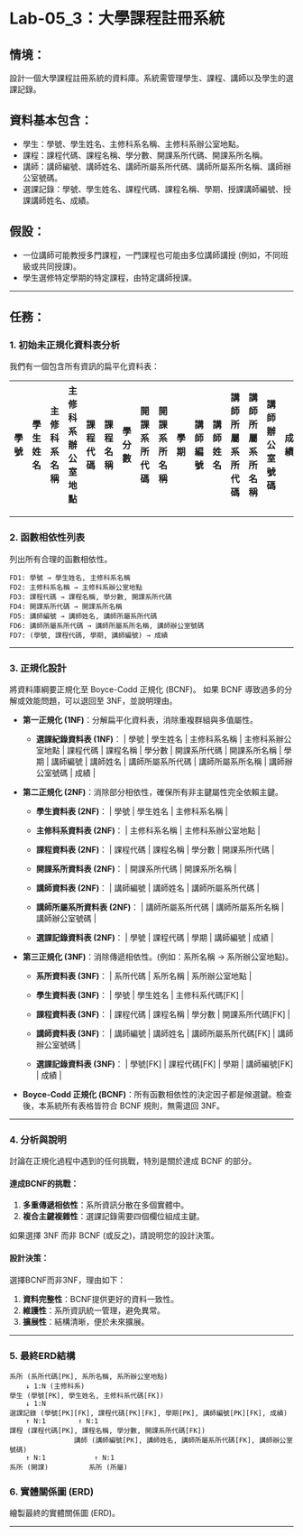 # Lab-05_3：大學課程註冊系統

## 情境：

設計一個大學課程註冊系統的資料庫。系統需管理學生、課程、講師以及學生的選課記錄。

## 資料基本包含：

* 學生：學號、學生姓名、主修科系名稱、主修科系辦公室地點。
* 課程：課程代碼、課程名稱、學分數、開課系所代碼、開課系所名稱。
* 講師：講師編號、講師姓名、講師所屬系所代碼、講師所屬系所名稱、講師辦公室號碼。
* 選課記錄：學號、學生姓名、課程代碼、課程名稱、學期、授課講師編號、授課講師姓名、成績。

## 假設：

* 一位講師可能教授多門課程，一門課程也可能由多位講師講授 (例如，不同班級或共同授課)。
* 學生選修特定學期的特定課程，由特定講師授課。

---

## 任務：

### 1. 初始未正規化資料表分析

我們有一個包含所有資訊的扁平化資料表：

| 學號 | 學生姓名 | 主修科系名稱 | 主修科系辦公室地點 | 課程代碼 | 課程名稱 | 學分數 | 開課系所代碼 | 開課系所名稱 | 學期 | 講師編號 | 講師姓名 | 講師所屬系所代碼 | 講師所屬系所名稱 | 講師辦公室號碼 | 成績 |
| -- | ---- | ------ | --------- | ---- | ---- | --- | ------ | ------ | -- | ---- | ---- | -------- | -------- | ------- | -- |

---

### 2. 函數相依性列表

列出所有合理的函數相依性。

```
FD1: 學號 → 學生姓名, 主修科系名稱
FD2: 主修科系名稱 → 主修科系辦公室地點
FD3: 課程代碼 → 課程名稱, 學分數, 開課系所代碼
FD4: 開課系所代碼 → 開課系所名稱
FD5: 講師編號 → 講師姓名, 講師所屬系所代碼
FD6: 講師所屬系所代碼 → 講師所屬系所名稱, 講師辦公室號碼
FD7: (學號, 課程代碼, 學期, 講師編號) → 成績
```

---

### 3. 正規化設計

將資料庫綱要正規化至 Boyce-Codd 正規化 (BCNF)。
如果 BCNF 導致過多的分解或效能問題，可以退回至 3NF，並說明理由。

* **第一正規化 (1NF)**：分解扁平化資料表，消除重複群組與多值屬性。

  * **選課紀錄資料表 (1NF)**：
    | 學號 | 學生姓名 | 主修科系名稱 | 主修科系辦公室地點 | 課程代碼 | 課程名稱 | 學分數 | 開課系所代碼 | 開課系所名稱 | 學期 | 講師編號 | 講師姓名 | 講師所屬系所代碼 | 講師所屬系所名稱 | 講師辦公室號碼 | 成績 |

* **第二正規化 (2NF)**：消除部分相依性，確保所有非主鍵屬性完全依賴主鍵。

  * **學生資料表 (2NF)**：
    | 學號 | 學生姓名 | 主修科系名稱 |

  * **主修科系資料表 (2NF)**：
    | 主修科系名稱 | 主修科系辦公室地點 |

  * **課程資料表 (2NF)**：
    | 課程代碼 | 課程名稱 | 學分數 | 開課系所代碼 |

  * **開課系所資料表 (2NF)**：
    | 開課系所代碼 | 開課系所名稱 |

  * **講師資料表 (2NF)**：
    | 講師編號 | 講師姓名 | 講師所屬系所代碼 |

  * **講師所屬系所資料表 (2NF)**：
    | 講師所屬系所代碼 | 講師所屬系所名稱 | 講師辦公室號碼 |

  * **選課記錄資料表 (2NF)**：
    | 學號 | 課程代碼 | 學期 | 講師編號 | 成績 |

* **第三正規化 (3NF)**：消除傳遞相依性。(例如：系所名稱 → 系所辦公室地點)。

  * **系所資料表 (3NF)**：
    | 系所代碼 | 系所名稱 | 系所辦公室地點 |

  * **學生資料表 (3NF)**：
    | 學號 | 學生姓名 | 主修科系代碼[FK] |

  * **課程資料表 (3NF)**：
    | 課程代碼 | 課程名稱 | 學分數 | 開課系所代碼[FK] |

  * **講師資料表 (3NF)**：
    | 講師編號 | 講師姓名 | 講師所屬系所代碼[FK] | 講師辦公室號碼 |

  * **選課記錄資料表 (3NF)**：
    | 學號[FK] | 課程代碼[FK] | 學期 | 講師編號[FK] | 成績 |

* **Boyce-Codd 正規化 (BCNF)**：所有函數相依性的決定因子都是候選鍵。檢查後，本系統所有表格皆符合 BCNF 規則，無需退回 3NF。

---

### 4. 分析與說明

討論在正規化過程中遇到的任何挑戰，特別是關於達成 BCNF 的部分。

#### 達成BCNF的挑戰：
1. **多重傳遞相依性**：系所資訊分散在多個實體中。
2. **複合主鍵複雜性**：選課記錄需要四個欄位組成主鍵。

如果選擇 3NF 而非 BCNF (或反之)，請說明您的設計決策。

#### 設計決策：
選擇BCNF而非3NF，理由如下：
1. **資料完整性**：BCNF提供更好的資料一致性。
2. **維護性**：系所資訊統一管理，避免異常。
3. **擴展性**：結構清晰，便於未來擴展。

---

### 5. 最終ERD結構

```
系所 (系所代碼[PK], 系所名稱, 系所辦公室地點)
    ↓ 1:N (主修科系)
學生 (學號[PK], 學生姓名, 主修科系代碼[FK])
    ↓ 1:N
選課記錄 (學號[PK][FK], 課程代碼[PK][FK], 學期[PK], 講師編號[PK][FK], 成績)
    ↑ N:1        ↑ N:1
課程 (課程代碼[PK], 課程名稱, 學分數, 開課系所代碼[FK])
                講師 (講師編號[PK], 講師姓名, 講師所屬系所代碼[FK], 講師辦公室號碼)
    ↑ N:1            ↑ N:1
系所 (開課)          系所 (所屬)
```

### 6. 實體關係圖 (ERD)

繪製最終的實體關係圖 (ERD)。

---